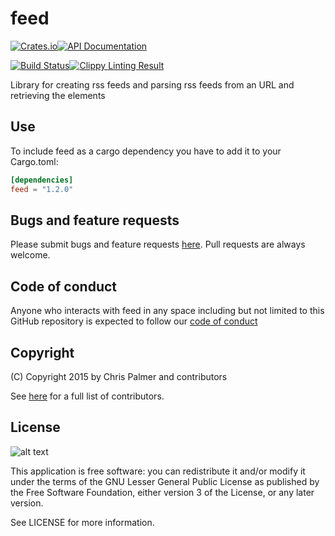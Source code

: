 # feed

[![Crates.io](https://img.shields.io/crates/v/feed.svg?style=flat-square)](https://crates.io/crates/feed)[![API Documentation](https://img.shields.io/badge/doc-rust-b7410e.svg?style=flat-square)](http://red-oxide.github.io/feed)

[![Build Status](https://img.shields.io/travis/red-oxide/feed.svg?style=flat-square)](https://travis-ci.org/red-oxide/feed)[![Clippy Linting Result](https://clippy.bashy.io/github/red-oxide/feed/master/badge.svg?style=flat-square)](https://clippy.bashy.io/github/red-oxide/feed/master/log)

Library for creating rss feeds and parsing rss feeds from an URL and retrieving the elements

## Use

To include feed as a cargo dependency you have to add it to your Cargo.toml:
```Toml
[dependencies]
feed = "1.2.0"
```

## Bugs and feature requests

Please submit bugs and feature requests [here](http://github.com/red-oxide/feed/issues). Pull requests are always welcome.


## Code of conduct

Anyone who interacts with feed in any space including but not limited to
this GitHub repository is expected to follow our [code of conduct](https://github.com/red-oxide/feed/blob/master/code_of_conduct.md)

## Copyright
(C) Copyright 2015 by Chris Palmer and contributors

See [here](https://github.com/red-oxide/feed/graphs/contributors) for a full list of contributors.

## License
![alt text](https://github.com/red-oxide/org/raw/master/LGPLv3.svg.png "LGPLv3")

This application is free software: you can redistribute it and/or modify
it under the terms of the GNU Lesser General Public License as published by
the Free Software Foundation, either version 3 of the License, or any later version.

See LICENSE for more information.
